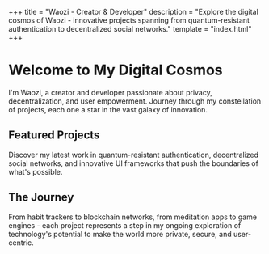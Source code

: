 +++
title = "Waozi - Creator & Developer"
description = "Explore the digital cosmos of Waozi - innovative projects spanning from quantum-resistant authentication to decentralized social networks."
template = "index.html"
+++

# Welcome to My Digital Cosmos

I'm Waozi, a creator and developer passionate about privacy, decentralization, and user empowerment. Journey through my constellation of projects, each one a star in the vast galaxy of innovation.

## Featured Projects

Discover my latest work in quantum-resistant authentication, decentralized social networks, and innovative UI frameworks that push the boundaries of what's possible.

## The Journey

From habit trackers to blockchain networks, from meditation apps to game engines - each project represents a step in my ongoing exploration of technology's potential to make the world more private, secure, and user-centric.